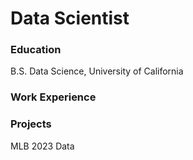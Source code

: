 # Data Scientist

### Education
B.S. Data Science, University of California

### Work Experience

### Projects
MLB 2023 Data

